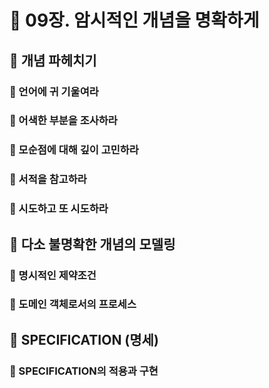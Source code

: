 # 🎯 09장. 암시적인 개념을 명확하게




## 🎈 개념 파헤치기
### 🍋 언어에 귀 기울여라
### 🍋 어색한 부분을 조사하라
### 🍋 모순점에 대해 깊이 고민하라
### 🍋 서적을 참고하라
### 🍋 시도하고 또 시도하라
## 🎈 다소 불명확한 개념의 모델링
### 🍋 명시적인 제약조건
### 🍋 도메인 객체로서의 프로세스
## 🎈 SPECIFICATION (명세)
### 🍋 SPECIFICATION의 적용과 구현

